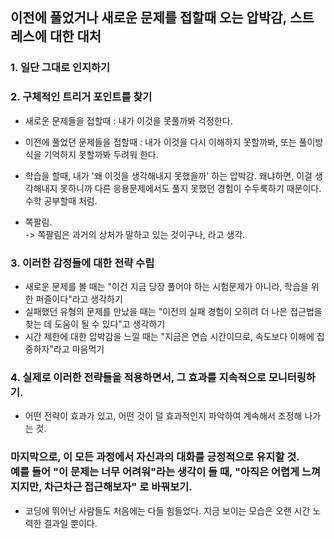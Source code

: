 


## 이전에 풀었거나 새로운 문제를 접할때 오는 압박감, 스트레스에 대한 대처

### 1. 일단 그대로 인지하기

### 2. 구체적인 트리거 포인트를 찾기

- 새로운 문제들을 접할때 : 내가 이것을 못풀까봐 걱정한다.
- 이전에 풀었던 문제들을 접할때 : 내가 이것을 다시 이해하지 못할까봐, 또는 풀이방식을 기억하지 못할까봐 두려워 한다.
- 학습을 할때, 내가 '왜 이것을 생각해내지 못했을까' 하는 압박감. 왜냐하면, 이걸 생각해내지 못하니까 다른 응용문제에서도 풀지 못했던 경험이 수두룩하기 때문이다. 수학 공부할때 처럼.

- 쪽팔림. <br>
-> 쪽팔림은 과거의 상처가 말하고 있는 것이구나, 라고 생각.

### 3. 이러한 감정들에 대한 전략 수립

- 새로운 문제를 볼 때는 "이건 지금 당장 풀어야 하는 시험문제가 아니라, 학습을 위한 퍼즐이다"라고 생각하기
- 실패했던 유형의 문제를 만났을 때는 "이전의 실패 경험이 오히려 더 나은 접근법을 찾는 데 도움이 될 수 있다"고 생각하기
- 시간 제한에 대한 압박감을 느낄 때는 "지금은 연습 시간이므로, 속도보다 이해에 집중하자"라고 마음먹기


### 4. 실제로 이러한 전략들을 적용하면서, 그 효과를 지속적으로 모니터링하기.

- 어떤 전략이 효과가 있고, 어떤 것이 덜 효과적인지 파악하여 계속해서 조정해 나가는 것.


### 마지막으로, 이 모든 과정에서 자신과의 대화를 긍정적으로 유지할 것. <br> 예를 들어 "이 문제는 너무 어려워"라는 생각이 들 때, "아직은 어렵게 느껴지지만, 차근차근 접근해보자" 로 바꿔보기.

- 코딩에 뛰어난 사람들도 처음에는 다들 힘들었다. 지금 보이는 모습은 오랜 시간 노력한 결과일 뿐이다.

